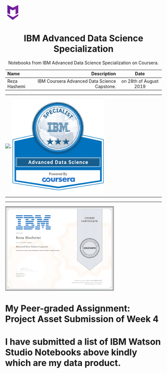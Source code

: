 ![alt text](https://github.com/adam-p/markdown-here/raw/master/src/common/images/icon48.png "Reza Hashemi Accomplishment") 
<p align="center"> 

<h1 align="center">IBM Advanced Data Science Specialization</h1>
<p align="center">
Notebooks from IBM Advanced Data Science Specialization on Coursera.
</p>


| Name | Description | Date 
| :- |-------------: | :-:
|Reza Hashemi| IBM Coursera Advanced Data Science Capstone.  | on 28th of August 2019 |

---

<a href="https://www.youracclaim.com/badges/cf80ed98-430a-45bc-bb2e-81ef531d0f16/">
    <img src="https://images.youracclaim.com/images/00898a99-7e63-4203-b601-f063ee5f5018/Advanced%2BData%2BScience%2BCapstone.png" width="300" align="center">
</a>


<a href="https://www.youracclaim.com/org/ibm/badge/advanced-data-science-specialist.1">
    <img src="Specialization+Certificate+Emblem+-+AADS+-++Final.png" width="300" align="center">
</a>

- - -



- - - 

<a href="https://www.coursera.org/account/accomplishments/certificate/6TG8JBY9THXK/">
    <img src="IBM_Advanced_data_Science_Capstone.PNG" width="350" align="center">
</a>





# My Peer-graded Assignment: Project Asset Submission of Week 4

# I have submitted a list of IBM Watson Studio Notebooks above kindly which are my data product.
